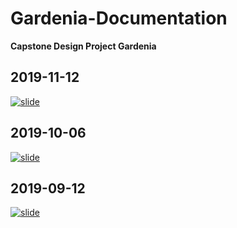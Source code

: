 # Gardenia-Documentation
**Capstone Design Project Gardenia**

## 2019-11-12
[![slide](https://img.youtube.com/vi/wjBSWE8xi0E/0.jpg)](https://youtu.be/wjBSWE8xi0E)

## 2019-10-06
[![slide](https://img.youtube.com/vi/MKM18IDamlU/0.jpg)](https://youtu.be/MKM18IDamlU)

## 2019-09-12
[![slide](https://img.youtube.com/vi/j4wtSjwIoLg/0.jpg)](https://youtu.be/j4wtSjwIoLg)

